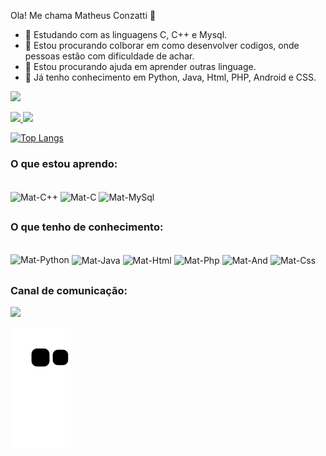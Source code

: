   Ola! Me chama Matheus Conzatti  👋
 
- 🌱 Estudando com as linguagens C, C++ e Mysql.
- 👯 Estou procurando colborar em como desenvolver codigos, onde pessoas estão com dificuldade de achar.
- 🤔 Estou procurando ajuda em aprender outras  linguage.
- 🧠 Já tenho conhecimento em Python, Java, Html, PHP, Android e CSS.

<p>
     <a href="https://count.getloli.com"><img src="https://count.getloli.com/get/@demo?theme=rule34"/><a>
</p>


<div>
  <a href="https://github.com/Matheus-Conzatti">
  <img height="180em" src="https://github-readme-stats.vercel.app/api?username=Matheus-Conzatti&show_icons=true&theme=tokyonight&include_all_commits=true&count_private=true" />
  <img height="180em" src="https://github-readme-stats.vercel.app/api/top-langs/?username=Matheus-Conzatti&layout=compact&langs_count=7&theme=tokyonight" />
</div>
  
  [![Top Langs](https://github-readme-stats.vercel.app/api/top-langs/?username=Matheus-Conzatti)](https://github.com/anuraghazra/github-readme-stats)
 ### O que estou aprendo:
<div style="display: inline_block"><br>
  <img align="center" alt="Mat-C++" height="30" width="40" 	src="https://cdn.jsdelivr.net/gh/devicons/devicon/icons/cplusplus/cplusplus-original.svg" />
  <img align="center" alt="Mat-C" height="30" width="40" src="https://cdn.jsdelivr.net/gh/devicons/devicon/icons/c/c-original.svg" />
  <img align="center" alt="Mat-MySql" height="30" width="40" src="https://cdn.jsdelivr.net/gh/devicons/devicon/icons/mysql/mysql-plain.svg" />
</div>
  
 ##
  
 ### O que tenho de conhecimento:
<div style="display: inline_block"><br>
  <img aling="center" alt="Mat-Python" height="30" width="40" src="https://cdn.jsdelivr.net/gh/devicons/devicon/icons/python/python-original.svg" />
  <img align="center" alt="Mat-Java" height="30" width="40" src="https://cdn.jsdelivr.net/gh/devicons/devicon/icons/java/java-original.svg" />
  <img align="center" alt="Mat-Html" height="30" width="40" src="https://cdn.jsdelivr.net/gh/devicons/devicon/icons/html5/html5-original.svg" />
  <img align="center" alt="Mat-Php" height="30" width="40" src="https://cdn.jsdelivr.net/gh/devicons/devicon/icons/php/php-original.svg" />
  <img align="center" alt="Mat-And" heigth="30" width="40" src="https://cdn.jsdelivr.net/gh/devicons/devicon/icons/android/android-original.svg" />
  <img align="center" alt="Mat-Css" heigth="30" width="40" src="https://cdn.jsdelivr.net/gh/devicons/devicon/icons/css3/css3-original.svg" />
</div>
  
  ##
 
  ### Canal de comunicação:
<div> 
 <a href = "teteusconzatti@gmail.com"><img src="https://img.shields.io/badge/-Gmail-%23333?style=for-the-badge&logo=gmail&logoColor=white" target="_blank"></a>
  
 ![Snake animation](https://github.com/rafaballerini/rafaballerini/blob/output/github-contribution-grid-snake.svg)
  
</div>
